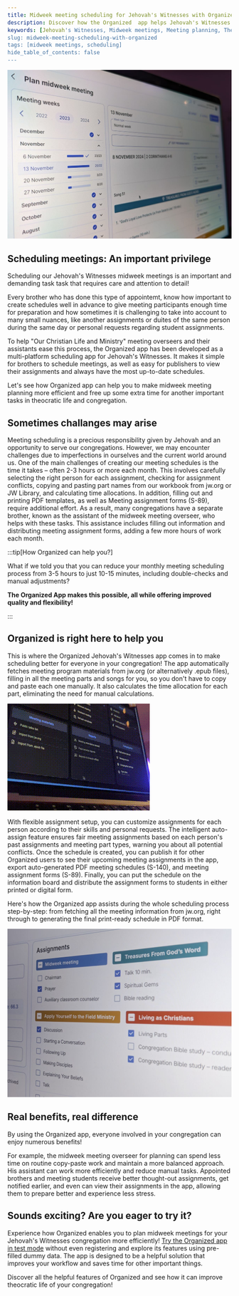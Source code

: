 ```yaml
---
title: Midweek meeting scheduling for Jehovah's Witnesses with Organized app – easy, simple, fast, quality!
description: Discover how the Organized  app helps Jehovah's Witnesses congregations improve midweek meeting planning, saving time and reducing stress. All routine work is automized, giving you more flexibility and free time.
keywords: [Jehovah's Witnesses, Midweek meetings, Meeting planning, Theocratic app, Organized app, Meeting cheduling, Automation, jw.org fetch, epub parser]
slug: midweek-meeting-scheduling-with-organized
tags: [midweek meetings, scheduling]
hide_table_of_contents: false
---
```


![Scheduling meetings in Organized app](./images/scheduling.jpeg)

## Scheduling meetings: An important privilege

Scheduling our Jehovah's Witnesses midweek meetings is an important and demanding task task that requires care and attention to detail!

Every brother who has done this type of appointemt, know how important to create schedules well in advance to give meeting participants enough time for preparation and how sometimes it is challenging to take into account to many small nuances, like another assignments or duites of the same person during the same day or personal requests regarding student assignments. 

To help "Our Christian Life and Ministry" meeting overseers and their assistants ease this process, the Organized app has been developed as a multi-platform scheduling app for Jehovah's Witnesses. It makes it simple for brothers to schedule meetings, as well as easy for publishers to view their assignments and always have the most up-to-date schedules. 

Let's see how Organized app can help you to make midweek meeting planning more efficient and free up some extra time for another important tasks in theocratic life and congregation.

## Sometimes challanges may arise

Meeting scheduling is a precious responsibility given by Jehovah and an opportunity to serve our congregations. However, we may encounter challenges due to imperfections in ourselves and the current world around us. One of the main challenges of creating our meeting schedules is the time it takes – often 2-3 hours or more each month. This involves carefully selecting the right person for each assignment, checking for assignment conflicts, copying and pasting part names from our workbook from jw.org or JW Library, and calculating time allocations. In addition, filling out and printing PDF templates, as well as Meeting assignment forms (S-89), require additional effort. As a result, many congregations have a separate brother, known as the assistant of the midweek meeting overseer, who helps with these tasks. This assistance includes filling out information and distributing meeting assignment forms, adding a few more hours of work each month.

:::tip[How Organized can help you?]

What if we told you that you can reduce your monthly meeting scheduling process from 3-5 hours to just 10-15 minutes, including double-checks and manual adjustments?

**The Organized App makes this possible, all while offering improved quality and flexibility!**

:::

## Organized is right here to help you

This is where the Organized Jehovah's Witnesses app comes in to make scheduling better for everyone in your congregation! The app automatically fetches meeting program materials from jw.org (or alternatively .epub files), filling in all the meeting parts and songs for you, so you don't have to copy and paste each one manually. It also calculates the time allocation for each part, eliminating the need for manual calculations.

![Automatic meeting program parts fetching from jw.org and epub files](./images/jw.org-fetch-organized-240p.gif)

With flexible assignment setup, you can customize assignments for each person according to their skills and personal requests. The intelligent auto-assign feature ensures fair meeting assignments based on each person's past assignments and meeting part types, warning you about all potential conflicts. Once the schedule is created, you can publish it for other Organized users to see their upcoming meeting assignments in the app, export auto-generated PDF meeting schedules (S-140), and meeting assignment forms (S-89). Finally, you can put the schedule on the information board and distribute the assignment forms to students in either printed or digital form.

Here's how the Organized app assists during the whole scheduling process step-by-step: from fetching all the meeting information from jw.org, right through to generating the final print-ready schedule in PDF format.

![Assignments flexibility](./images/assignments-flexibility.jpeg)

## Real benefits, real difference

By using the Organized app, everyone involved in your congregation can enjoy numerous benefits!

For example, the midweek meeting overseer for planning can spend less time on routine copy-paste work and maintain a more balanced approach. His assistant can work more efficiently and reduce manual tasks. Appointed brothers and meeting students receive better thought-out assignments, get notified earlier, and even can view their assignments in the app, allowing them to prepare better and experience less stress.

## Sounds exciting? Are you eager to try it?

Experience how Organized enables you to plan midweek meetings for your Jehovah's Witnesses congregation more efficiently! [Try the Organized app in test mode](https://test.organized-app.com/) without even registering and explore its features using pre-filled dummy data. The app is designed to be a helpful solution that improves your workflow and saves time for other important things. 

Discover all the helpful features of Organized and see how it can improve theocratic life of your congregation!